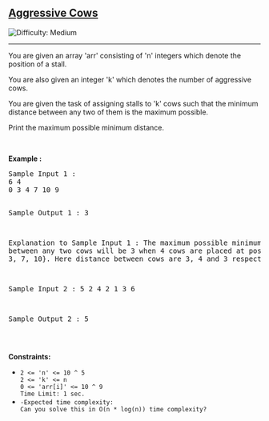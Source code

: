 <h2><a href="https://www.codingninjas.com/studio/problems/aggressive-cows_1082559?utm_source=striver&utm_medium=website&utm_campaign=a_zcoursetuf">Aggressive Cows</a></h2> 
<img src='https://img.shields.io/badge/Difficulty-Medium-orange' alt='Difficulty: Medium' /><hr>
<p>You are given an array 'arr' consisting of 'n' integers which denote the position of a stall.



You are also given an integer 'k' which denotes the number of aggressive cows.



You are given the task of assigning stalls to 'k' cows such that the minimum distance between any two of them is the maximum possible.



Print the maximum possible minimum distance.

</p>

<p>&nbsp;</p>
<p><strong class="example">Example :</strong></p>
<pre>Sample Input 1 :
6 4
0 3 4 7 10 9


Sample Output 1 :
3


Explanation to Sample Input 1 :
The maximum possible minimum distance between any two cows will be 3 when 4 cows are placed at positions {0, 3, 7, 10}.
Here distance between cows are 3, 4 and 3 respectively.


Sample Input 2 :
5 2
4 2 1 3 6


Sample Output 2 :
5
</pre>
<p>&nbsp;</p>
<p><strong>Constraints:</strong></p>

<ul>
	<li><code>2 <= 'n' <= 10 ^ 5
2 <= 'k' <= n
0 <= 'arr[i]' <= 10 ^ 9
Time Limit: 1 sec.</code></li>
	<li><code>-Expected time complexity:
Can you solve this in O(n * log(n)) time complexity?</code></li>
</ul>
